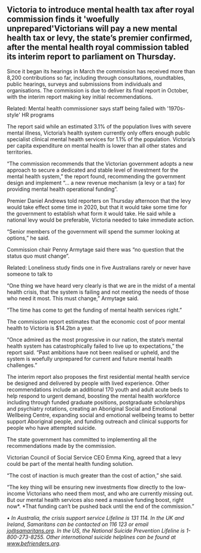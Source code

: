 ## Victoria to introduce mental health tax after royal commission finds it 'woefully unprepared'Victorians will pay a new mental health tax or levy, the state’s premier confirmed, after the mental health royal commission tabled its interim report to parliament on Thursday.

 Since it began its hearings in March the commission has received more than 8,200 contributions so far, including through consultations, roundtables, public hearings, surveys and submissions from individuals and organisations. The commission is due to deliver its final report in October, with the interim report making key initial recommendations.

   Related: Mental health commissioner says staff being failed with '1970s-style' HR programs 

  The report said while an estimated 3.1% of the population lives with severe mental illness, Victoria’s health system currently only offers enough public specialist clinical mental health services for 1.1% of the population. Victoria’s per capita expenditure on mental health is lower than all other states and territories.

 “The commission recommends that the Victorian government adopts a new approach to secure a dedicated and stable level of investment for the mental health system,” the report found, recommending the government design and implement “… a new revenue mechanism (a levy or a tax) for providing mental health operational funding”.

 Premier Daniel Andrews told reporters on Thursday afternoon that the levy would take effect some time in 2020, but that it would take some time for the government to establish what form it would take. He said while a national levy would be preferable, Victoria needed to take immediate action.

 “Senior members of the government will spend the summer looking at options,” he said.

 Commission chair Penny Armytage said there was “no question that the status quo must change”.

   Related: Loneliness study finds one in five Australians rarely or never have someone to talk to 

  “One thing we have heard very clearly is that we are in the midst of a mental health crisis, that the system is failing and not meeting the needs of those who need it most. This must change,” Armytage said.

 “The time has come to get the funding of mental health services right.”

 The commission report estimates that the economic cost of poor mental health to Victoria is $14.2bn a year.

 “Once admired as the most progressive in our nation, the state’s mental health system has catastrophically failed to live up to expectations,” the report said. “Past ambitions have not been realised or upheld, and the system is woefully unprepared for current and future mental health challenges.”

 The interim report also proposes the first residential mental health service be designed and delivered by people with lived experience. Other recommendations include an additional 170 youth and adult acute beds to help respond to urgent demand, boosting the mental health workforce including through funded graduate positions, postgraduate scholarships and psychiatry rotations, creating an Aboriginal Social and Emotional Wellbeing Centre, expanding social and emotional wellbeing teams to better support Aboriginal people, and funding outreach and clinical supports for people who have attempted suicide.

 The state government has committed to implementing all the recommendations made by the commission.

 Victorian Council of Social Service CEO Emma King, agreed that a levy could be part of the mental health funding solution.

 “The cost of inaction is much greater than the cost of action,” she said.

 “The key thing will be ensuring new investments flow directly to the low-income Victorians who need them most, and who are currently missing out. But our mental health services also need a massive funding boost, right now*. *That funding can’t be pushed back until the end of the commission.”

 *• In Australia, the crisis support service Lifeline is 131 114. In the UK and Ireland, Samaritans can be contacted on 116 123 or email jo@samaritans.org. In the US, the National Suicide Prevention Lifeline is 1-800-273-8255. Other international suicide helplines can be found at www.befrienders.org.*

   


